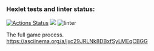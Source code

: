 ### Hexlet tests and linter status:
[![Actions Status](https://github.com/AnnaCanada/python-project-lvl1/workflows/hexlet-check/badge.svg)](https://github.com/AnnaCanada/python-project-lvl1/actions)
<a href="https://codeclimate.com/github/codeclimate/codeclimate/maintainability"><img src="https://api.codeclimate.com/v1/badges/a99a88d28ad37a79dbf6/maintainability" /></a>
![linter](https://github.com/AnnaCanada/python-project-lvl1/actions/workflows/learn-github-actions.yml/badge.svg)

The full game process.
https://asciinema.org/a/jxc29JRLNk8DBxfSyLMEqCBGG
